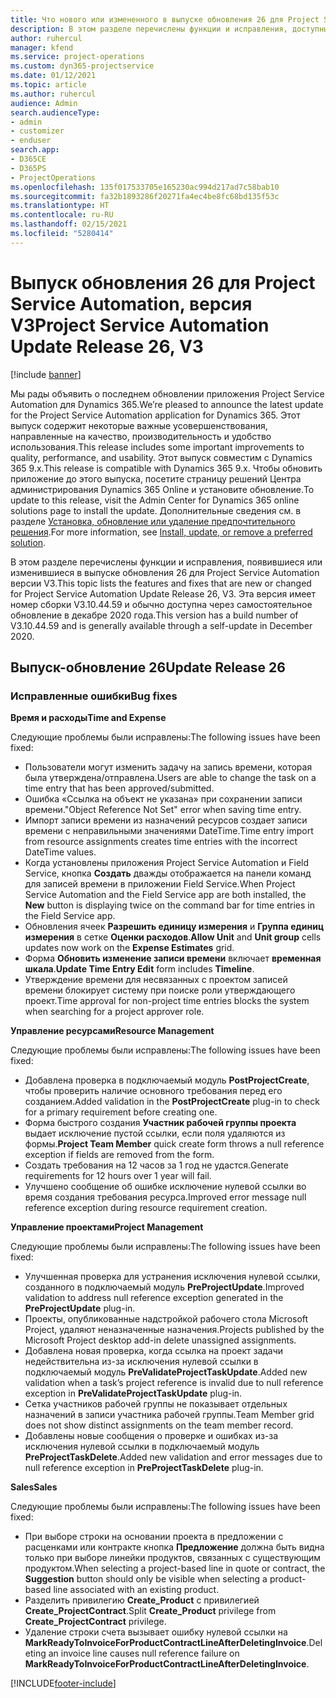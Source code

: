 ```yaml
---
title: Что нового или измененного в выпуске обновления 26 для Project Service Automation версии V3
description: В этом разделе перечислены функции и исправления, доступные в выпуске-обновлении 26 для Project Service Automation версии версии 3.
author: ruhercul
manager: kfend
ms.service: project-operations
ms.custom: dyn365-projectservice
ms.date: 01/12/2021
ms.topic: article
ms.author: ruhercul
audience: Admin
search.audienceType:
- admin
- customizer
- enduser
search.app:
- D365CE
- D365PS
- ProjectOperations
ms.openlocfilehash: 135f017533705e165230ac994d217ad7c58bab10
ms.sourcegitcommit: fa32b1893286f20271fa4ec4be8fc68bd135f53c
ms.translationtype: HT
ms.contentlocale: ru-RU
ms.lasthandoff: 02/15/2021
ms.locfileid: "5280414"
---
```

# <a name="project-service-automation-update-release-26-v3"></a><span data-ttu-id="8a01d-103">Выпуск обновления 26 для Project Service Automation, версия V3</span><span class="sxs-lookup"><span data-stu-id="8a01d-103">Project Service Automation Update Release 26, V3</span></span>

[!include [banner](../includes/psa-now-project-operations.md)]

<span data-ttu-id="8a01d-104">Мы рады объявить о последнем обновлении приложения Project Service Automation для Dynamics 365.</span><span class="sxs-lookup"><span data-stu-id="8a01d-104">We’re pleased to announce the latest update for the Project Service Automation application for Dynamics 365.</span></span> <span data-ttu-id="8a01d-105">Этот выпуск содержит некоторые важные усовершенствования, направленные на качество, производительность и удобство использования.</span><span class="sxs-lookup"><span data-stu-id="8a01d-105">This release includes some important improvements to quality, performance, and usability.</span></span> <span data-ttu-id="8a01d-106">Этот выпуск совместим с Dynamics 365 9.x.</span><span class="sxs-lookup"><span data-stu-id="8a01d-106">This release is compatible with Dynamics 365 9.x.</span></span> <span data-ttu-id="8a01d-107">Чтобы обновить приложение до этого выпуска, посетите страницу решений Центра администрирования Dynamics 365 Online и установите обновление.</span><span class="sxs-lookup"><span data-stu-id="8a01d-107">To update to this release, visit the Admin Center for Dynamics 365 online solutions page to install the update.</span></span> <span data-ttu-id="8a01d-108">Дополнительные сведения см. в разделе [Установка, обновление или удаление предпочтительного решения](https://docs.microsoft.com/power-platform/admin/install-remove-preferred-solution).</span><span class="sxs-lookup"><span data-stu-id="8a01d-108">For more information, see [Install, update, or remove a preferred solution](https://docs.microsoft.com/power-platform/admin/install-remove-preferred-solution).</span></span>

<span data-ttu-id="8a01d-109">В этом разделе перечислены функции и исправления, появившиеся или изменившиеся в выпуске обновления 26 для Project Service Automation версии V3.</span><span class="sxs-lookup"><span data-stu-id="8a01d-109">This topic lists the features and fixes that are new or changed for Project Service Automation Update Release 26, V3.</span></span> <span data-ttu-id="8a01d-110">Эта версия имеет номер сборки V3.10.44.59 и обычно доступна через самостоятельное обновление в декабре 2020 года.</span><span class="sxs-lookup"><span data-stu-id="8a01d-110">This version has a build number of V3.10.44.59 and is generally available through a self-update in December 2020.</span></span>

## <a name="update-release-26"></a><span data-ttu-id="8a01d-111">Выпуск-обновление 26</span><span class="sxs-lookup"><span data-stu-id="8a01d-111">Update Release 26</span></span>

### <a name="bug-fixes"></a><span data-ttu-id="8a01d-112">Исправленные ошибки</span><span class="sxs-lookup"><span data-stu-id="8a01d-112">Bug fixes</span></span>

<span data-ttu-id="8a01d-113">**Время и расходы**</span><span class="sxs-lookup"><span data-stu-id="8a01d-113">**Time and Expense**</span></span>

<span data-ttu-id="8a01d-114">Следующие проблемы были исправлены:</span><span class="sxs-lookup"><span data-stu-id="8a01d-114">The following issues have been fixed:</span></span>

- <span data-ttu-id="8a01d-115">Пользователи могут изменить задачу на запись времени, которая была утверждена/отправлена.</span><span class="sxs-lookup"><span data-stu-id="8a01d-115">Users are able to change the task on a time entry that has been approved/submitted.</span></span>
- <span data-ttu-id="8a01d-116">Ошибка «Ссылка на объект не указана» при сохранении записи времени.</span><span class="sxs-lookup"><span data-stu-id="8a01d-116">"Object Reference Not Set" error when saving time entry.</span></span>
- <span data-ttu-id="8a01d-117">Импорт записи времени из назначений ресурсов создает записи времени с неправильными значениями DateTime.</span><span class="sxs-lookup"><span data-stu-id="8a01d-117">Time entry import from resource assignments creates time entries with the incorrect DateTime values.</span></span>
- <span data-ttu-id="8a01d-118">Когда установлены приложения Project Service Automation и Field Service, кнопка **Создать** дважды отображается на панели команд для записей времени в приложении Field Service.</span><span class="sxs-lookup"><span data-stu-id="8a01d-118">When Project Service Automation and the Field Service app are both installed, the **New** button is displaying twice on the command bar for time entries in the Field Service app.</span></span>
- <span data-ttu-id="8a01d-119">Обновления ячеек **Разрешить единицу измерения** и **Группа единиц измерения** в сетке **Оценки расходов**.</span><span class="sxs-lookup"><span data-stu-id="8a01d-119">**Allow Unit** and **Unit group** cells updates now work on the **Expense Estimates** grid.</span></span>
- <span data-ttu-id="8a01d-120">Форма **Обновить изменение записи времени** включает **временная шкала**.</span><span class="sxs-lookup"><span data-stu-id="8a01d-120">**Update Time Entry Edit** form includes **Timeline**.</span></span>
- <span data-ttu-id="8a01d-121">Утверждение времени для несвязанных с проектом записей времени блокирует систему при поиске роли утверждающего проект.</span><span class="sxs-lookup"><span data-stu-id="8a01d-121">Time approval for non-project time entries blocks the system when searching for a project approver role.</span></span>

<span data-ttu-id="8a01d-122">**Управление ресурсами**</span><span class="sxs-lookup"><span data-stu-id="8a01d-122">**Resource Management**</span></span>

<span data-ttu-id="8a01d-123">Следующие проблемы были исправлены:</span><span class="sxs-lookup"><span data-stu-id="8a01d-123">The following issues have been fixed:</span></span>

- <span data-ttu-id="8a01d-124">Добавлена проверка в подключаемый модуль **PostProjectCreate**, чтобы проверить наличие основного требования перед его созданием.</span><span class="sxs-lookup"><span data-stu-id="8a01d-124">Added validation in the **PostProjectCreate** plug-in to check for a primary requirement before creating one.</span></span>
- <span data-ttu-id="8a01d-125">Форма быстрого создания **Участник рабочей группы проекта** выдает исключение пустой ссылки, если поля удаляются из формы.</span><span class="sxs-lookup"><span data-stu-id="8a01d-125">**Project Team Member** quick create form throws a null reference exception if fields are removed from the form.</span></span>
- <span data-ttu-id="8a01d-126">Создать требования на 12 часов за 1 год не удастся.</span><span class="sxs-lookup"><span data-stu-id="8a01d-126">Generate requirements for 12 hours over 1 year will fail.</span></span>
- <span data-ttu-id="8a01d-127">Улучшено сообщение об ошибке исключение нулевой ссылки во время создания требования ресурса.</span><span class="sxs-lookup"><span data-stu-id="8a01d-127">Improved error message null reference exception during resource requirement creation.</span></span>

<span data-ttu-id="8a01d-128">**Управление проектами**</span><span class="sxs-lookup"><span data-stu-id="8a01d-128">**Project Management**</span></span>

<span data-ttu-id="8a01d-129">Следующие проблемы были исправлены:</span><span class="sxs-lookup"><span data-stu-id="8a01d-129">The following issues have been fixed:</span></span>

- <span data-ttu-id="8a01d-130">Улучшенная проверка для устранения исключения нулевой ссылки, созданного в подключаемый модуль **PreProjectUpdate**.</span><span class="sxs-lookup"><span data-stu-id="8a01d-130">Improved validation to address null reference exception generated in the **PreProjectUpdate** plug-in.</span></span>
- <span data-ttu-id="8a01d-131">Проекты, опубликованные надстройкой рабочего стола Microsoft Project, удаляют неназначенные назначения.</span><span class="sxs-lookup"><span data-stu-id="8a01d-131">Projects published by the Microsoft Project desktop add-in delete unassigned assignments.</span></span>
- <span data-ttu-id="8a01d-132">Добавлена новая проверка, когда ссылка на проект задачи недействительна из-за исключения нулевой ссылки в подключаемый модуль **PreValidateProjectTaskUpdate**.</span><span class="sxs-lookup"><span data-stu-id="8a01d-132">Added new validation when a task’s project reference is invalid due to null reference exception in **PreValidateProjectTaskUpdate** plug-in.</span></span>
- <span data-ttu-id="8a01d-133">Сетка участников рабочей группы не показывает отдельных назначений в записи участника рабочей группы.</span><span class="sxs-lookup"><span data-stu-id="8a01d-133">Team Member grid does not show distinct assignments on the team member record.</span></span>
- <span data-ttu-id="8a01d-134">Добавлены новые сообщения о проверке и ошибках из-за исключения нулевой ссылки в подключаемый модуль **PreProjectTaskDelete**.</span><span class="sxs-lookup"><span data-stu-id="8a01d-134">Added new validation and error messages due to null reference exception in **PreProjectTaskDelete** plug-in.</span></span>

<span data-ttu-id="8a01d-135">**Sales**</span><span class="sxs-lookup"><span data-stu-id="8a01d-135">**Sales**</span></span>

<span data-ttu-id="8a01d-136">Следующие проблемы были исправлены:</span><span class="sxs-lookup"><span data-stu-id="8a01d-136">The following issues have been fixed:</span></span>

- <span data-ttu-id="8a01d-137">При выборе строки на основании проекта в предложении с расценками или контракте кнопка **Предложение** должна быть видна только при выборе линейки продуктов, связанных с существующим продуктом.</span><span class="sxs-lookup"><span data-stu-id="8a01d-137">When selecting a project-based line in quote or contract, the **Suggestion** button should only be visible when selecting a product-based line associated with an existing product.</span></span>
- <span data-ttu-id="8a01d-138">Разделить привилегию **Create_Product** с привилегией **Create_ProjectContract**.</span><span class="sxs-lookup"><span data-stu-id="8a01d-138">Split **Create_Product** privilege from **Create_ProjectContract** privilege.</span></span>
- <span data-ttu-id="8a01d-139">Удаление строки счета вызывает ошибку нулевой ссылки на **MarkReadyToInvoiceForProductContractLineAfterDeletingInvoice**.</span><span class="sxs-lookup"><span data-stu-id="8a01d-139">Deleting an invoice line causes null reference failure on **MarkReadyToInvoiceForProductContractLineAfterDeletingInvoice**.</span></span>


[!INCLUDE[footer-include](../includes/footer-banner.md)]